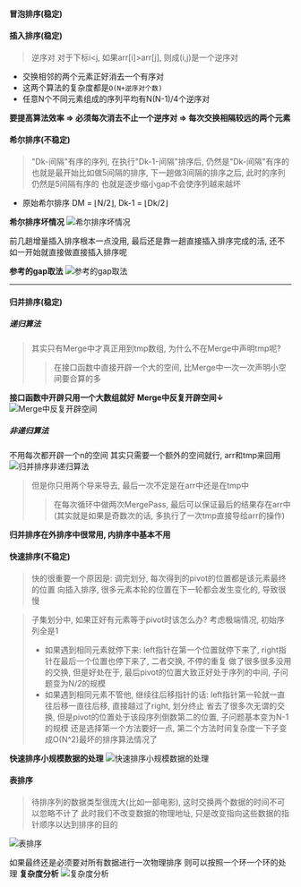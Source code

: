 #### 冒泡排序(稳定)
#### 插入排序(稳定)

> 逆序对
> 对于下标i<j, 如果arr[i]>arr[j], 则成(i,j)是一个逆序对

- 交换相邻的两个元素正好消去一个有序对
- 这两个算法的复杂度都是```O(N+逆序对个数)```
- 任意N个不同元素组成的序列平均有N(N-1)/4个逆序对

**要提高算法效率
  => 必须每次消去不止一个逆序对
  => 每次交换相隔较远的两个元素**

#### 希尔排序(不稳定)
> "Dk-间隔"有序的序列, 在执行"Dk-1-间隔"排序后, 仍然是"Dk-间隔"有序的
> 也就是最开始比如做5间隔的排序, 下一趟做3间隔的排序之后, 此时的序列仍然是5间隔有序的
> 也就是逐步缩小gap不会使序列越来越坏

- 原始希尔排序
DM = ⌊N/2⌋, Dk-1 = ⌊Dk/2⌋

**希尔排序坏情况**
![希尔排序坏情况](https://upload-images.jianshu.io/upload_images/12014150-e9d261ea6557d47e.png?imageMogr2/auto-orient/strip%7CimageView2/2/w/1240)

前几趟增量插入排序根本一点没用, 最后还是靠一趟直接插入排序完成的活, 还不如一开始就直接做直接插入排序呢

**参考的gap取法**
![参考的gap取法](https://upload-images.jianshu.io/upload_images/12014150-026896ae111c0c1a.png?imageMogr2/auto-orient/strip%7CimageView2/2/w/1240)


---
#### 归并排序(稳定)
##### 递归算法
> 其实只有Merge中才真正用到tmp数组, 为什么不在Merge中声明tmp呢?
> > 在接口函数中直接开辟一个大的空间, 比Merge中一次一次声明小空间要合算的多

**接口函数中开辟只用一个大数组就好**
**Merge中反复开辟空间↓**
![Merge中反复开辟空间](https://upload-images.jianshu.io/upload_images/12014150-ceb521989c012450.png?imageMogr2/auto-orient/strip%7CimageView2/2/w/1240)

##### 非递归算法
不用每次都开辟一个n的空间
其实只需要一个额外的空间就行, arr和tmp来回用
![归并排序非递归算法](https://upload-images.jianshu.io/upload_images/12014150-35cd64ac5fb898c8.png?imageMogr2/auto-orient/strip%7CimageView2/2/w/1240)

> 但是你只用两个导来导去, 最后一次不定是在arr中还是在tmp中
> > 在每次循环中做两次MergePass, 最后可以保证最后的结果存在arr中(其实就是如果是奇数次的话, 多执行了一次tmp直接导给arr的操作)

**归并排序在外排序中很常用, 内排序中基本不用**

#### 快速排序(不稳定)
> 快的很重要一个原因是: 调完划分, 每次得到的pivot的位置都是该元素最终的位置
> 向插入排序, 很多元素本轮的位置在下一轮都会发生变化的, 导致很慢

> 子集划分中, 如果正好有元素等于pivot时该怎么办?
> 考虑极端情况, 初始序列全是1
> - 如果遇到相同元素就停下来: left指针在第一个位置就停下来了, right指针在最后一个位置也停下来了, 二者交换, 不停的重复
>   做了很多很多没用的交换, 但是好处在于, 最后pivot的位置大致正好处于序列的中间, 子问题变为N/2的规模
> - 如果遇到相同元素不管他, 继续往后移指针的话: left指针第一轮就一直往后移一直往后移, 直接越过了right, 划分终止
>   省去了很多次无谓的交换, 但是pivot的位置处于该段序列倒数第二的位置, 子问题基本变为N-1的规模
> 还是选择第一个方法要好一点, 第二个方法时间复杂度一下子变成O(N^2)最坏的排序算法情况了

**快速排序小规模数据的处理**
![快速排序小规模数据的处理](https://upload-images.jianshu.io/upload_images/12014150-58f997e4d2ca2258.png?imageMogr2/auto-orient/strip%7CimageView2/2/w/1240)


#### 表排序
> 待排序列的数据类型很庞大(比如一部电影), 这时交换两个数据的时间不可以忽略不计了
> 此时我们不改变数据的物理地址, 只是改变指向这些数据的指针顺序以达到排序的目的

![表排序](https://upload-images.jianshu.io/upload_images/12014150-86665b1ada255d88.png?imageMogr2/auto-orient/strip%7CimageView2/2/w/1240)

如果最终还是必须要对所有数据进行一次物理排序
则可以按照一个环一个环的处理
**复杂度分析**
![复杂度分析](https://upload-images.jianshu.io/upload_images/12014150-021338cdfa12e6cd.png?imageMogr2/auto-orient/strip%7CimageView2/2/w/1240)
